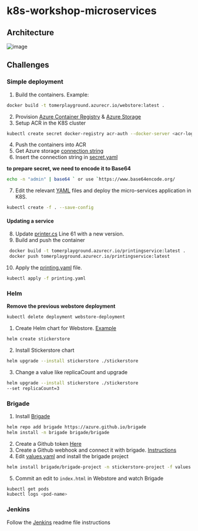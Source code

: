 # k8s-workshop-microservices

## Architecture

![image](https://user-images.githubusercontent.com/17064840/37338044-e93bafc0-26be-11e8-9f98-9b522daa6e02.png)

## Challenges

### Simple deployment

1. Build the containers. Example: 
```sh
docker build -t tomerplayground.azurecr.io/webstore:latest .
```
2. Provision [Azure Container Registry](https://docs.microsoft.com/en-us/azure/aks/tutorial-kubernetes-prepare-acr) & [Azure Storage](https://docs.microsoft.com/en-us/cli/azure/storage/account?view=azure-cli-latest#az_storage_account_create)
3. Setup ACR in the K8S cluster 
```sh
kubectl create secret docker-registry acr-auth --docker-server <acr-login-server> --docker-username <service-principal-ID> --docker-password <service-principal-password> --docker-email <email-address>
```
4. Push the containers into ACR
5. Get Azure storage [connection string](https://docs.microsoft.com/en-us/cli/azure/storage/account?view=azure-cli-latest#az_storage_account_show_connection_string)
6. Insert the connection string in [secret.yaml](/Deployment/YAML/secret.yaml)

**to prepare secret, we need to encode it to Base64**
```sh
echo -n "admin" | base64 ` or use `https://www.base64encode.org/
```

7. Edit the relevant [YAML](/Deployment/YAML) files and deploy the micro-services application in K8S.
```sh
kubectl create -f . --save-config
```

#### Updating a service

8. Update [printer.cs](PrintingService/printer.cs#L61) Line 61 with a new version.
9. Build and push the container 
```sh
 docker build -t tomerplayground.azurecr.io/printingservice:latest .
 docker push tomerplayground.azurecr.io/printingservice:latest
```
10. Apply the [printing.yaml](/Deployment/YAML/printing.yaml) file.
```sh
kubectl apply -f printing.yaml
```

### Helm


**Remove the previous webstore deployment**
```sh
kubectl delete deployment webstore-deployment
```

1. Create Helm chart for Webstore. [Example](/Deployment/Helm)
```sh
helm create stickerstore
```
2. Install Stickerstore chart
```sh
helm upgrade --install stickerstore ./stickerstore
```
3. Change a value like replicaCount and upgrade 
```sh
helm upgrade --install stickerstore ./stickerstore
--set replicaCount=3
```

### Brigade
1. Install [Brigade](https://github.com/Azure/brigade#quickstart)
```sh
helm repo add brigade https://azure.github.io/brigade
helm install -n brigade brigade/brigade
```
2. Create a Github token [Here](https://help.github.com/articles/creating-a-personal-access-token-for-the-command-line/)
3. Create a Github webhook and connect it with brigade. [Instructions](https://github.com/Azure/brigade/blob/master/docs/topics/github.md)
4. Edit [values.yaml](/Deployment/Brigade/values.yaml) and install the brigade project 
```sh
helm install brigade/brigade-project -n stickerstore-project -f values.yaml
```

5. Commit an edit to `index.html` in Webstore and watch Brigade
```sh
kubectl get pods
kubectl logs <pod-name>
```

### Jenkins

Follow the [Jenkins](/Deployment/Jenkins/Jenkins.MD) readme file instructions
